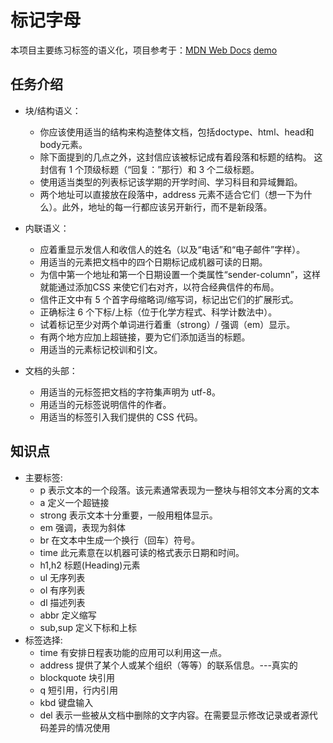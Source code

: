 # 标记字母

本项目主要练习标签的语义化，项目参考于：[MDN Web Docs](https://developer.mozilla.org/zh-CN/docs/Learn/HTML/Introduction_to_HTML/Marking_up_a_letter)
[demo](https://15515179583.github.io/MDN/test1/index.html)

## 任务介绍

- 块/结构语义：
  - 你应该使用适当的结构来构造整体文档，包括doctype、html、head和body元素。
  - 除下面提到的几点之外，这封信应该被标记成有着段落和标题的结构。 这封信有 1 个顶级标题（“回复：”那行）和 3 个二级标题。
  - 使用适当类型的列表标记该学期的开学时间、学习科目和异域舞蹈。
  - 两个地址可以直接放在段落中，address 元素不适合它们（想一下为什么）。此外，地址的每一行都应该另开新行，而不是新段落。

- 内联语义：
  - 应着重显示发信人和收信人的姓名（以及“电话”和“电子邮件”字样）。
  - 用适当的元素把文档中的四个日期标记成机器可读的日期。
  - 为信中第一个地址和第一个日期设置一个类属性“sender-column”，这样就能通过添加CSS 来使它们右对齐，以符合经典信件的布局。
  - 信件正文中有 5 个首字母缩略词/缩写词，标记出它们的扩展形式。
  - 正确标注 6 个下标/上标（位于化学方程式、科学计数法中）。
  - 试着标记至少对两个单词进行着重（strong）/ 强调（em）显示。
  - 有两个地方应加上超链接，要为它们添加适当的标题。
  - 用适当的元素标记校训和引文。

- 文档的头部：
  - 用适当的元标签把文档的字符集声明为 utf-8。
  - 用适当的元标签说明信件的作者。
  - 用适当的标签引入我们提供的 CSS 代码。

## 知识点

- 主要标签:
  - p   表示文本的一个段落。该元素通常表现为一整块与相邻文本分离的文本
  - a   定义一个超链接
  - strong   表示文本十分重要，一般用粗体显示。
  - em   强调，表现为斜体
  - br   在文本中生成一个换行（回车）符号。
  - time   此元素意在以机器可读的格式表示日期和时间。
  - h1,h2   标题(Heading)元素
  - ul   无序列表
  - ol   有序列表
  - dl   描述列表
  - abbr   定义缩写
  - sub,sup   定义下标和上标
- 标签选择:
  - time   有安排日程表功能的应用可以利用这一点。
  - address   提供了某个人或某个组织（等等）的联系信息。---真实的
  - blockquote   块引用
  - q   短引用，行内引用
  - kbd   键盘输入
  - del   表示一些被从文档中删除的文字内容。在需要显示修改记录或者源代码差异的情况使用
  

